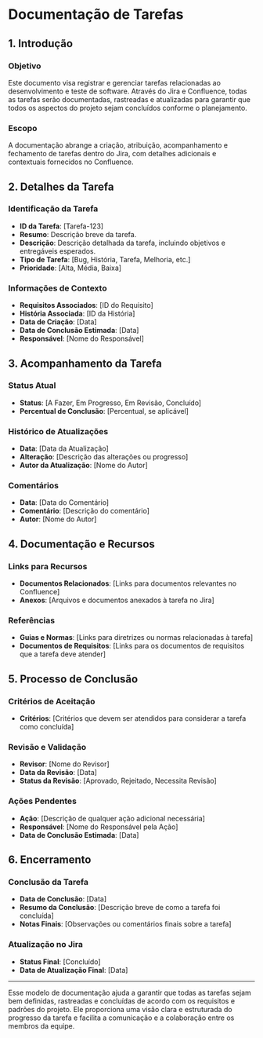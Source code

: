 # Documentação de Tarefas

## 1. Introdução

### Objetivo
Este documento visa registrar e gerenciar tarefas relacionadas ao desenvolvimento e teste de software. Através do Jira e Confluence, todas as tarefas serão documentadas, rastreadas e atualizadas para garantir que todos os aspectos do projeto sejam concluídos conforme o planejamento.

### Escopo
A documentação abrange a criação, atribuição, acompanhamento e fechamento de tarefas dentro do Jira, com detalhes adicionais e contextuais fornecidos no Confluence.

## 2. Detalhes da Tarefa

### Identificação da Tarefa
- **ID da Tarefa**: [Tarefa-123]
- **Resumo**: Descrição breve da tarefa.
- **Descrição**: Descrição detalhada da tarefa, incluindo objetivos e entregáveis esperados.
- **Tipo de Tarefa**: [Bug, História, Tarefa, Melhoria, etc.]
- **Prioridade**: [Alta, Média, Baixa]

### Informações de Contexto
- **Requisitos Associados**: [ID do Requisito]
- **História Associada**: [ID da História]
- **Data de Criação**: [Data]
- **Data de Conclusão Estimada**: [Data]
- **Responsável**: [Nome do Responsável]

## 3. Acompanhamento da Tarefa

### Status Atual
- **Status**: [A Fazer, Em Progresso, Em Revisão, Concluído]
- **Percentual de Conclusão**: [Percentual, se aplicável]

### Histórico de Atualizações
- **Data**: [Data da Atualização]
- **Alteração**: [Descrição das alterações ou progresso]
- **Autor da Atualização**: [Nome do Autor]

### Comentários
- **Data**: [Data do Comentário]
- **Comentário**: [Descrição do comentário]
- **Autor**: [Nome do Autor]

## 4. Documentação e Recursos

### Links para Recursos
- **Documentos Relacionados**: [Links para documentos relevantes no Confluence]
- **Anexos**: [Arquivos e documentos anexados à tarefa no Jira]

### Referências
- **Guias e Normas**: [Links para diretrizes ou normas relacionadas à tarefa]
- **Documentos de Requisitos**: [Links para os documentos de requisitos que a tarefa deve atender]

## 5. Processo de Conclusão

### Critérios de Aceitação
- **Critérios**: [Critérios que devem ser atendidos para considerar a tarefa como concluída]

### Revisão e Validação
- **Revisor**: [Nome do Revisor]
- **Data da Revisão**: [Data]
- **Status da Revisão**: [Aprovado, Rejeitado, Necessita Revisão]

### Ações Pendentes
- **Ação**: [Descrição de qualquer ação adicional necessária]
- **Responsável**: [Nome do Responsável pela Ação]
- **Data de Conclusão Estimada**: [Data]

## 6. Encerramento

### Conclusão da Tarefa
- **Data de Conclusão**: [Data]
- **Resumo da Conclusão**: [Descrição breve de como a tarefa foi concluída]
- **Notas Finais**: [Observações ou comentários finais sobre a tarefa]

### Atualização no Jira
- **Status Final**: [Concluído]
- **Data de Atualização Final**: [Data]

---

Esse modelo de documentação ajuda a garantir que todas as tarefas sejam bem definidas, rastreadas e concluídas de acordo com os requisitos e padrões do projeto. Ele proporciona uma visão clara e estruturada do progresso da tarefa e facilita a comunicação e a colaboração entre os membros da equipe.
